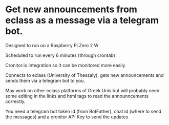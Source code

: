# Get new announcements from eclass as a message via a telegram bot.

Designed to run on a Raspberry Pi Zero 2 W

Scheduled to run every 6 minutes (through crontab)

Cronitor.io integration so it can be monitored more easily

Connects to eclass (University of Thessaly), gets new announcements and sends them via a telegram bot to you.

May work on other eclass platforms of Greek Unis but will probably need some editing in the links and html tags to read the announncements correctly.

You need a telegram bot token id (from BotFather), chat id (where to send the messages) and a cronitor API Key to send the updates
